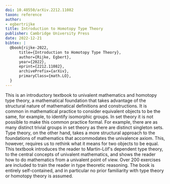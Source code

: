 ```yaml
---
doi: 10.48550/arXiv.2212.11082
taxon: reference
author:
- egbertrijke
title: Introduction to Homotopy Type Theory
publisher: Cambridge University Press
date: 2022-12-21
bibtex: | 
  @book{rijke-2022,
      title={Introduction to Homotopy Type Theory}, 
      author={Rijke, Egbert},
      year={2022},
      eprint={2212.11082},
      archivePrefix={arXiv},
      primaryClass={math.LO},
  }
---
```


This is an introductory textbook to univalent mathematics and homotopy type theory, a mathematical foundation that takes advantage of the structural nature of mathematical definitions and constructions. It is common in mathematical practice to consider equivalent objects to be the same, for example, to identify isomorphic groups. In set theory it is not possible to make this common practice formal. For example, there are as many distinct trivial groups in set theory as there are distinct singleton sets. Type theory, on the other hand, takes a more structural approach to the foundations of mathematics that accommodates the univalence axiom. This, however, requires us to rethink what it means for two objects to be equal. This textbook introduces the reader to Martin-Löf's dependent type theory, to the central concepts of univalent mathematics, and shows the reader how to do mathematics from a univalent point of view. Over 200 exercises are included to train the reader in type theoretic reasoning. The book is entirely self-contained, and in particular no prior familiarity with type theory or homotopy theory is assumed. 
